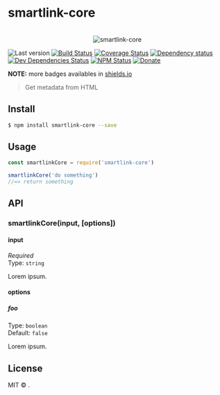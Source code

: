 # smartlink-core

<p align="center">
  <br>
  <img src="https://i.imgur.com/Mh13XWB.gif" alt="smartlink-core">
  <br>
</p>

![Last version](https://img.shields.io/github/tag/smartlinkhq/smartlink-core.svg?style=flat-square)
[![Build Status](https://img.shields.io/travis/smartlinkhq/smartlink-core/master.svg?style=flat-square)](https://travis-ci.org/smartlinkhq/smartlink-core)
[![Coverage Status](https://img.shields.io/coveralls/smartlinkhq/smartlink-core.svg?style=flat-square)](https://coveralls.io/github/smartlinkhq/smartlink-core)
[![Dependency status](https://img.shields.io/david/smartlinkhq/smartlink-core.svg?style=flat-square)](https://david-dm.org/smartlinkhq/smartlink-core)
[![Dev Dependencies Status](https://img.shields.io/david/dev/smartlinkhq/smartlink-core.svg?style=flat-square)](https://david-dm.org/smartlinkhq/smartlink-core#info=devDependencies)
[![NPM Status](https://img.shields.io/npm/dm/smartlink-core.svg?style=flat-square)](https://www.npmjs.org/package/smartlink-core)
[![Donate](https://img.shields.io/badge/donate-paypal-blue.svg?style=flat-square)](https://paypal.me/smartlinkhq)

**NOTE:** more badges availables in [shields.io](https://shields.io/)

> Get metadata from HTML

## Install

```bash
$ npm install smartlink-core --save
```

## Usage

```js
const smartlinkCore = require('smartlink-core')

smartlinkCore('do something')
//=> return something
```

## API

### smartlinkCore(input, [options])

#### input

*Required*<br>
Type: `string`

Lorem ipsum.

#### options

##### foo

Type: `boolean`<br>
Default: `false`

Lorem ipsum.

## License

MIT © [](https://github.com/smartlinkhq).
